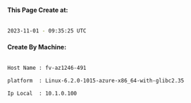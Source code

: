 
   
#### This Page Create at:

```bash

2023-11-01 - 09:35:25 UTC

```

#### Create By Machine:

```bash

Host Name : fv-az1246-491

platform  : Linux-6.2.0-1015-azure-x86_64-with-glibc2.35

Ip Local  : 10.1.0.100

```


